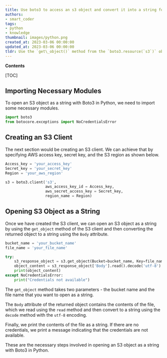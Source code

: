 ```yaml
---
title: Use boto3 to access an s3 object and convert it into a string format
authors:
- smart_coder
tags:
- python
- knowledge
thumbnail: images/python.png
created_at: 2023-03-06 00:00:00
updated_at: 2023-03-06 00:00:00
tldr: Use the `get\_object()` method from the `boto3.resource(`s3`)` object to retrieve the contents of a file in S3 as a string.
---
```


**Contents**

[TOC]

## Importing Necessary Modules

To open an S3 object as a string with Boto3 in Python, we need to import some necessary modules. 

```python
import boto3
from botocore.exceptions import NoCredentialsError
```

## Creating an S3 Client

The next section would be creating an S3 client. We can achieve that by specifying AWS access key, secret key, and the S3 region as shown below.

```python
Access_key = 'your_access_key'
Secret_key = 'your_secret_key'
Region = 'your_aws_region'

s3 = boto3.client('s3',
                  aws_access_key_id = Access_key,
                  aws_secret_access_key = Secret_key,
                  region_name = Region)
```

## Opening S3 Object as a String

Once we have created the S3 client, we can open an S3 object as a string by using the `get_object` method of the S3 client and then converting the returned object to a string using the `Body` attribute.

```python
bucket_name = 'your_bucket_name'
file_name = 'your_file_name'

try:
    s3_response_object = s3.get_object(Bucket=bucket_name, Key=file_name)
    object_content = s3_response_object['Body'].read().decode('utf-8')
    print(object_content)
except NoCredentialsError:
    print("Credentials not available")
```

The `get_object` method takes two parameters - the bucket name and the file name that you want to open as a string. 

The `Body` attribute of the returned object contains the contents of the file, which we read using the `read` method and then convert to a string using the `decode` method with the `utf-8` encoding. 

Finally, we print the contents of the file as a string. If there are no credentials, we print a message indicating that the credentials are not available.

These are the necessary steps involved in opening an S3 object as a string with Boto3 in Python.
